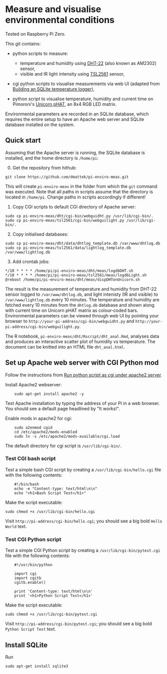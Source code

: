 # Measure and visualise environmental conditions

Tested on Raspberry Pi Zero.

This git contains: 

 - python scripts to measure:
	
	- temperature and humidity using [DHT-22](https://www.modmypi.com/blog/am2302-temphumidity-sensor) (also known as AM2302) sensor,
	- visible and IR light intensity using [TSL2561](https://www.adafruit.com/product/439) sensor,
 
 - cgi python scripts to visualise measurements via  web UI (adapted from [Building an SQLite temperature logger](http://raspberrywebserver.com/cgiscripting/rpi-temperature-logger/building-an-sqlite-temperature-logger.html)),
 
 - python script to visualise temperature, humidity and current time on Pimoroni's [Unicorn pHAT](https://shop.pimoroni.com/products/unicorn-phat), an 8x4 RGB LED matrix.
 

Environmental parameters are recorded in an SQLite database, which requires the entire setup to have an Apache web server and SQLite database installed on the system.

## Quick start

Assuming that the Apache server is running, the SQLite database is installed, and the home directory is `/home/pi`:

0. Get the repository from hithub:
```
git clone https://github.com/dmattek/pi-enviro-meas.git
```

This will create `pi-enviro-meas` in the folder from which the `git` command was executed. Note that all paths in scripts assume that the directory is located in `/home/pi`. Change paths in scripts accordingly if different!

1. Copy CGI scripts to default CGI directory of Apache server:
```
sudo cp pi-enviro-meas/dht/cgi-bin/webguidht.py /usr/lib/cgi-bin/.
sudo cp pi-enviro-meas/tsl2561/cgi-bin/webguilight.py /usr/lib/cgi-bin/.
```

2. Copy initialised databases:
```
sudo cp pi-enviro-meas/dht/data/dhtlog_template.db /var/www/dhtlog.db
sudo cp pi-enviro-meas/tsl2561/data/lightlog_template.db /var/www/lightlog.db
```

3. Add crontab jobs:

```
*/10 * * * * /home/pi/pi-enviro-meas/dht/meas/logdbDHT.sh
*/10 * * * * /home/pi/pi-enviro-meas/tsl2561/meas/logdbLight.sh
@reboot /home/pi/pi-enviro-meas/dht/meas/dispDHTonUnicorn.sh 
```


The result is the measurement of temperature and humidity from DHT-22 sensor logged to `/var/www/dhtlog.db`, and light intenisty (IR and visible) to `/var/www/lightlog.db` every 10 minutes. The temperature and humidity are fetched every 10 minutes from the `dhtlog.db` database and shown along with current time on Unicorn pHAT matrix as colour-coded bars. Environmental parameters can be viewed through web UI by pointing your browser to `http://your-pi-address/cgi-bin/webguidht.py` and `http://your-pi-address/cgi-bin/webguilight.py`.

The R notebook, `pi-enviro-meas/dht/Rscript/dht_anal.Rmd`, analyses data and produces an interactive scatter plot of humidity vs temperature. The document can be knitted into an HTML file `dht_anal.html`.

## Set up Apache web server with CGI Python mod

Follow the instructions from [Run python script as cgi under apache2 server](https://www.raspberrypi.org/forums/viewtopic.php?t=155229).

Install Apache2 webserver:

```
	sudo apt-get install apache2 -y
```

Test Apache installation by typing the address of your Pi in a web browser. You should see a default page headlined by "It works!".


Enable mods in apache2 for cgi:

```
	sudo a2enmod cgid
	cd /etc/apache2/mods-enabled
	sudo ln -s /etc/apache2/mods-available/cgi.load
```
The default directory for cgi script is `/usr/lib/cgi-bin/`.

### Test CGI bash script

Test a simple bash CGI script by creating a `/usr/lib/cgi-bin/hello.cgi` file with the following contents:

```
	#!/bin/bash
	echo -e "Content-type: text/html\n\n"
	echo "<h1>Bash Script Test</h1>"
```
Make the script executable:

```
sudo chmod +x /usr/lib/cgi-bin/hello.cgi
```

Visit `http://pi-address/cgi-bin/hello.cgi`; you should see a big bold `Hello World` text.

### Test CGI Python script

Test a simple CGI Python script by creating a `/usr/lib/cgi-bin/pytest.cgi` file with the following contents:

```
	#!/usr/bin/python
	
	import cgi
	import cgitb
	cgitb.enable()

	print 'Content-type: text/html\n\n'
	print '<h1>Python Script Test</h1>'
```

Make the script executable:

```
sudo chmod +x /usr/lib/cgi-bin/pytest.cgi
```

Visit `http://pi-address/cgi-bin/pytest.cgi`; you should see a big bold `Python Script Test` text.

## Install SQLite

Run

```
sudo apt-get install sqlite3
```
